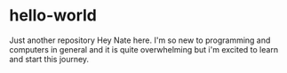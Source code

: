 # hello-world
Just another repository
Hey Nate here.  I'm so new to programming and computers in general and it is quite overwhelming but i'm excited to learn and start this journey.

